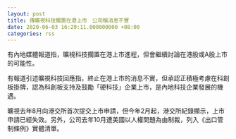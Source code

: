 ```yaml
---
layout: post
title: 傳曠視科技擱置在港上市　公司稱消息不實
date: 2020-06-03 16:29:11.000000000 +08:00
categories: rss
---
```


有內地媒體報道指，曠視科技擱置在港上市進程，但會繼續討論在港股或A股上市的可能性。

有報道引述曠視科技回應指，終止在港上市的消息不實，但承認正積極考慮在科創板掛牌，認為科創板支持及鼓勵「硬科技」企業上市，是內地科技企業發展的機遇。

曠視去年8月向港交所首次提交上市申請，但今年2月起，港交所紀錄顯示，上市申請已經失效。另外，公司去年10月遭美國以人權問題為由制裁，列入《出口管制條例》實體清單。
